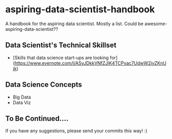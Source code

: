 # aspiring-data-scientist-handbook
A handbook for the aspiring data scientist. Mostly a list. Could be awesome-aspiring-data-scientist??


## Data Scientist's Technical Skillset
- [Skills that data science start-ups are looking for] (https://www.evernote.com/l/ASyJDkkVNfZJlK4TCPyac7UdwW2iyZKnUjk)


## Data Science Concepts
- Big Data
- Data Viz


## To Be Continued....
If you have any suggestions, please send your commits this way! :)

